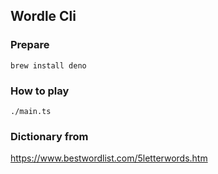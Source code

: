 ## Wordle Cli

### Prepare

```
brew install deno
```

### How to play

```
./main.ts
```

### Dictionary from

https://www.bestwordlist.com/5letterwords.htm
